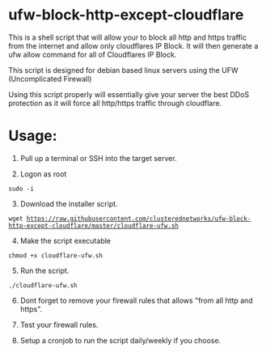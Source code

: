 # ufw-block-http-except-cloudflare
This is a shell script that will allow your to block all http and https traffic
from the internet and allow only cloudflares IP Block. It will then generate a ufw allow command
for all of Cloudflares IP Block.

This script is designed for debian based linux servers using the UFW (Uncomplicated Firewall)

Using this script properly will essentially give your server the best DDoS protection as it
will force all http/https traffic through cloudflare.

# Usage:

1. Pull up a terminal or SSH into the target server.

2. Logon as root

<code>sudo -i</code>

3. Download the installer script.

<code>wget https://raw.githubusercontent.com/clusterednetworks/ufw-block-http-except-cloudflare/master/cloudflare-ufw.sh</code>

4. Make the script executable

<code>chmod +x cloudflare-ufw.sh</code>

5. Run the script.

<code>./cloudflare-ufw.sh</code>

6. Dont forget to remove your firewall rules that allows "from all http and https".

7. Test your firewall rules.

8. Setup a cronjob to run the script daily/weekly if you choose.

